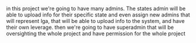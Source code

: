 in this project we're going to have many admins. The states admin will be able to upload info for their specific state and even assign new admins that will represent lga, that will be able to upload info to the system, and have their own leverage. then we're going to have superadmin that will be oversighting the whole project and have permission for the whole project